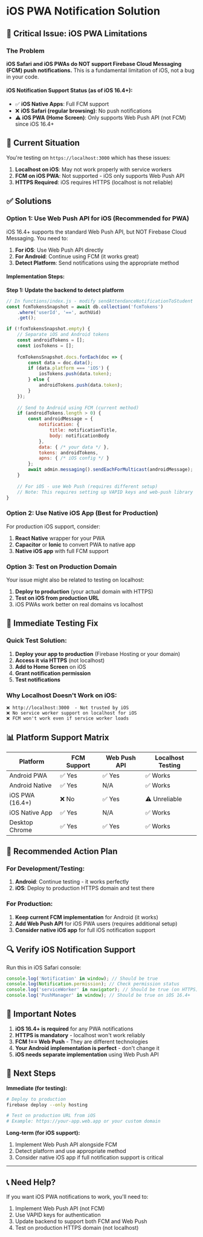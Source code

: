 # iOS PWA Notification Solution

## 🚨 Critical Issue: iOS PWA Limitations

### The Problem
**iOS Safari and iOS PWAs do NOT support Firebase Cloud Messaging (FCM) push notifications.** This is a fundamental limitation of iOS, not a bug in your code.

#### iOS Notification Support Status (as of iOS 16.4+):
- ✅ **iOS Native Apps**: Full FCM support
- ❌ **iOS Safari (regular browsing)**: No push notifications
- ⚠️ **iOS PWA (Home Screen)**: Only supports Web Push API (not FCM) since iOS 16.4+

## 📱 Current Situation

You're testing on `https://localhost:3000` which has these issues:
1. **Localhost on iOS**: May not work properly with service workers
2. **FCM on iOS PWA**: Not supported - iOS only supports Web Push API
3. **HTTPS Required**: iOS requires HTTPS (localhost is not reliable)

## ✅ Solutions

### Option 1: Use Web Push API for iOS (Recommended for PWA)

iOS 16.4+ supports the standard Web Push API, but NOT Firebase Cloud Messaging. You need to:

1. **For iOS**: Use Web Push API directly
2. **For Android**: Continue using FCM (it works great)
3. **Detect Platform**: Send notifications using the appropriate method

#### Implementation Steps:

**Step 1: Update the backend to detect platform**
```javascript
// In functions/index.js - modify sendAttendanceNotificationToStudent
const fcmTokensSnapshot = await db.collection('fcmTokens')
    .where('userId', '==', authUid)
    .get();

if (!fcmTokensSnapshot.empty) {
    // Separate iOS and Android tokens
    const androidTokens = [];
    const iosTokens = [];
    
    fcmTokensSnapshot.docs.forEach(doc => {
        const data = doc.data();
        if (data.platform === 'iOS') {
            iosTokens.push(data.token);
        } else {
            androidTokens.push(data.token);
        }
    });
    
    // Send to Android using FCM (current method)
    if (androidTokens.length > 0) {
        const androidMessage = {
            notification: {
                title: notificationTitle,
                body: notificationBody
            },
            data: { /* your data */ },
            tokens: androidTokens,
            apns: { /* iOS config */ }
        };
        await admin.messaging().sendEachForMulticast(androidMessage);
    }
    
    // For iOS - use Web Push (requires different setup)
    // Note: This requires setting up VAPID keys and web-push library
}
```

### Option 2: Use Native iOS App (Best for Production)

For production iOS support, consider:
1. **React Native** wrapper for your PWA
2. **Capacitor** or **Ionic** to convert PWA to native app
3. **Native iOS app** with full FCM support

### Option 3: Test on Production Domain

Your issue might also be related to testing on localhost:

1. **Deploy to production** (your actual domain with HTTPS)
2. **Test on iOS from production URL**
3. iOS PWAs work better on real domains vs localhost

## 🔧 Immediate Testing Fix

### Quick Test Solution:

1. **Deploy your app to production** (Firebase Hosting or your domain)
2. **Access it via HTTPS** (not localhost)
3. **Add to Home Screen** on iOS
4. **Grant notification permission**
5. **Test notifications**

### Why Localhost Doesn't Work on iOS:

```
❌ http://localhost:3000  - Not trusted by iOS
❌ No service worker support on localhost for iOS
❌ FCM won't work even if service worker loads
```

## 📊 Platform Support Matrix

| Platform | FCM Support | Web Push API | Localhost Testing |
|----------|-------------|--------------|-------------------|
| Android PWA | ✅ Yes | ✅ Yes | ✅ Works |
| Android Native | ✅ Yes | N/A | ✅ Works |
| iOS PWA (16.4+) | ❌ No | ✅ Yes | ⚠️ Unreliable |
| iOS Native App | ✅ Yes | N/A | ✅ Works |
| Desktop Chrome | ✅ Yes | ✅ Yes | ✅ Works |

## 🎯 Recommended Action Plan

### For Development/Testing:
1. **Android**: Continue testing - it works perfectly
2. **iOS**: Deploy to production HTTPS domain and test there

### For Production:
1. **Keep current FCM implementation** for Android (it works)
2. **Add Web Push API** for iOS PWA users (requires additional setup)
3. **Consider native iOS app** for full iOS notification support

## 🔍 Verify iOS Notification Support

Run this in iOS Safari console:
```javascript
console.log('Notification' in window); // Should be true
console.log(Notification.permission); // Check permission status
console.log('serviceWorker' in navigator); // Should be true (on HTTPS)
console.log('PushManager' in window); // Should be true on iOS 16.4+
```

## 📝 Important Notes

1. **iOS 16.4+ is required** for any PWA notifications
2. **HTTPS is mandatory** - localhost won't work reliably
3. **FCM !== Web Push** - They are different technologies
4. **Your Android implementation is perfect** - don't change it
5. **iOS needs separate implementation** using Web Push API

## 🚀 Next Steps

**Immediate (for testing):**
```bash
# Deploy to production
firebase deploy --only hosting

# Test on production URL from iOS
# Example: https://your-app.web.app or your custom domain
```

**Long-term (for iOS support):**
1. Implement Web Push API alongside FCM
2. Detect platform and use appropriate method
3. Consider native iOS app if full notification support is critical

---

## 📞 Need Help?

If you want iOS PWA notifications to work, you'll need to:
1. Implement Web Push API (not FCM)
2. Use VAPID keys for authentication
3. Update backend to support both FCM and Web Push
4. Test on production HTTPS domain (not localhost)

